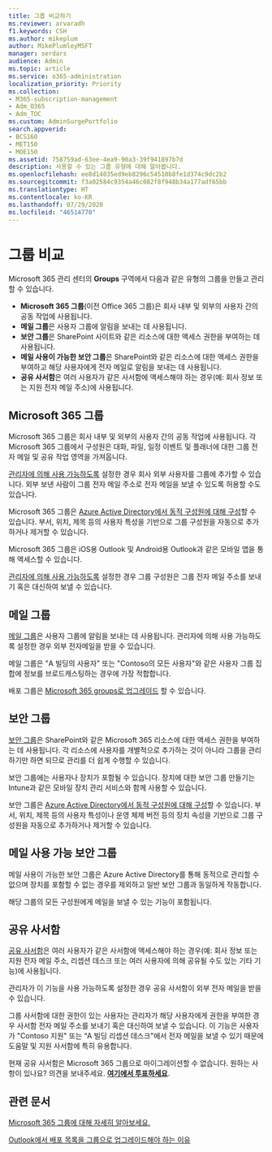 ```yaml
---
title: 그룹 비교하기
ms.reviewer: arvaradh
f1.keywords: CSH
ms.author: mikeplum
author: MikePlumleyMSFT
manager: serdars
audience: Admin
ms.topic: article
ms.service: o365-administration
localization_priority: Priority
ms.collection:
- M365-subscription-management
- Adm_O365
- Adm_TOC
ms.custom: AdminSurgePortfolio
search.appverid:
- BCS160
- MET150
- MOE150
ms.assetid: 758759ad-63ee-4ea9-90a3-39f941897b7d
description: 사용할 수 있는 그룹 유형에 대해 알아봅니다.
ms.openlocfilehash: ee8d14035ed9eb8296c54510b8fe1d374c9dc2b2
ms.sourcegitcommit: f3a02584c9354a46c082f8f948b34a177adf65bb
ms.translationtype: HT
ms.contentlocale: ko-KR
ms.lasthandoff: 07/29/2020
ms.locfileid: "46514770"
---
```

# <a name="compare-groups"></a>그룹 비교

Microsoft 365 관리 센터의 **Groups** 구역에서 다음과 같은 유형의 그룹을 만들고 관리할 수 있습니다. 

- **Microsoft 365 그룹**(이전 Office 365 그룹)은 회사 내부 및 외부의 사용자 간의 공동 작업에 사용됩니다.
- **메일 그룹**은 사용자 그룹에 알림을 보내는 데 사용됩니다.
- **보안 그룹**은 SharePoint 사이트와 같은 리소스에 대한 액세스 권한을 부여하는 데 사용됩니다.
- **메일 사용이 가능한 보안 그룹**은 SharePoint와 같은 리소스에 대한 액세스 권한을 부여하고 해당 사용자에게 전자 메일로 알림을 보내는 데 사용됩니다.
- **공유 사서함**은 여러 사용자가 같은 사서함에 액세스해야 하는 경우(예: 회사 정보 또는 지원 전자 메일 주소)에 사용됩니다.

## <a name="microsoft-365-groups"></a>Microsoft 365 그룹

Microsoft 365 그룹은 회사 내부 및 외부의 사용자 간의 공동 작업에 사용됩니다. 각 Microsoft 365 그룹에서 구성원은 대화, 파일, 일정 이벤트 및 플래너에 대한 그룹 전자 메일 및 공유 작업 영역을 가져옵니다.

[관리자에 의해 사용 가능하도록](manage-guest-access-in-groups.md) 설정한 경우 회사 외부 사용자를 그룹에 추가할 수 있습니다. 외부 보낸 사람이 그룹 전자 메일 주소로 전자 메일을 보낼 수 있도록 허용할 수도 있습니다.

Microsoft 365 그룹은 [Azure Active Directory에서 동적 구성원에 대해 구성](https://docs.microsoft.com/azure/active-directory/users-groups-roles/groups-change-type)할 수 있습니다. 부서, 위치, 제목 등의 사용자 특성을 기반으로 그룹 구성원을 자동으로 추가하거나 제거할 수 있습니다.

Microsoft 365 그룹은 iOS용 Outlook 및 Android용 Outlook과 같은 모바일 앱을 통해 액세스할 수 있습니다.

[관리자에 의해 사용 가능하도록](allow-members-to-send-as-or-send-on-behalf-of-group.md) 설정한 경우 그룹 구성원은 그룹 전자 메일 주소를 보내기 혹은 대신하여 보낼 수 있습니다.

## <a name="distribution-groups"></a>메일 그룹

[메일 그룹](https://docs.microsoft.com/exchange/recipients-in-exchange-online/manage-distribution-groups/manage-distribution-groups)은 사용자 그룹에 알림을 보내는 데 사용됩니다. 관리자에 의해 사용 가능하도록 설정한 경우 외부 전자메일을 받을 수 있습니다.

메일 그룹은 "A 빌딩의 사용자" 또는 "Contoso의 모든 사용자"와 같은 사용자 그룹 집합에 정보를 브로드캐스팅하는 경우에 가장 적합합니다.

배포 그룹은 [Microsoft 365 groups로 업그레이드](https://docs.microsoft.com/microsoft-365/admin/manage/upgrade-distribution-lists) 할 수 있습니다.

## <a name="security-groups"></a>보안 그룹

[보안 그룹](../email/create-edit-or-delete-a-security-group.md)은 SharePoint와 같은 Microsoft 365 리소스에 대한 액세스 권한을 부여하는 데 사용됩니다. 각 리소스에 사용자를 개별적으로 추가하는 것이 아니라 그룹을 관리하기만 하면 되므로 관리를 더 쉽게 수행할 수 있습니다.

보안 그룹에는 사용자나 장치가 포함될 수 있습니다. 장치에 대한 보안 그룹 만들기는 Intune과 같은 모바일 장치 관리 서비스와 함께 사용할 수 있습니다.

보안 그룹은 [Azure Active Directory에서 동적 구성원에 대해 구성](https://docs.microsoft.com/azure/active-directory/users-groups-roles/groups-change-type)할 수 있습니다. 부서, 위치, 제목 등의 사용자 특성이나 운영 체제 버전 등의 장치 속성을 기반으로 그룹 구성원을 자동으로 추가하거나 제거할 수 있습니다.

## <a name="mail-enabled-security-groups"></a>메일 사용 가능 보안 그룹

메일 사용이 가능한 보안 그룹은 Azure Active Directory를 통해 동적으로 관리할 수 없으며 장치를 포함할 수 없는 경우를 제외하고 일반 보안 그룹과 동일하게 작동합니다.

해당 그룹의 모든 구성원에게 메일을 보낼 수 있는 기능이 포함됩니다.

## <a name="shared-mailboxes"></a>공유 사서함

[공유 사서함](../email/create-a-shared-mailbox.md)은 여러 사용자가 같은 사서함에 액세스해야 하는 경우(예: 회사 정보 또는 지원 전자 메일 주소, 리셉션 데스크 또는 여러 사용자에 의해 공유될 수도 있는 기타 기능)에 사용됩니다.

관리자가 이 기능을 사용 가능하도록 설정한 경우 공유 사서함이 외부 전자 메일을 받을 수 있습니다.

그룹 사서함에 대한 권한이 있는 사용자는 관리자가 해당 사용자에게 권한을 부여한 경우 사서함 전자 메일 주소를 보내기 혹은 대신하여 보낼 수 있습니다. 이 기능은 사용자가 "Contoso 지원" 또는 “A 빌딩 리셉션 데스크"에서 전자 메일을 보낼 수 있기 때문에 도움말 및 지원 사서함에 특히 유용합니다.

현재 공유 사서함은 Microsoft 365 그룹으로 마이그레이션할 수 없습니다. 원하는 사항이 있나요? 의견을 보내주세요. **[여기에서 투표하세요](https://go.microsoft.com/fwlink/?linkid=871518)**.

## <a name="related-articles"></a>관련 문서

[Microsoft 365 그룹에 대해 자세히 알아보세요.](https://support.microsoft.com/office/b565caa1-5c40-40ef-9915-60fdb2d97fa2)

[Outlook에서 배포 목록을 그룹으로 업그레이드해야 하는 이유](https://support.microsoft.com/office/7fb3d880-593b-4909-aafa-950dd50ce188)

